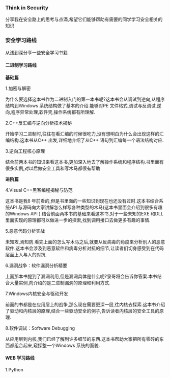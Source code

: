 
### Think in Security

  分享我在安全路上的思考与点滴,希望它们能够帮助有需要的同学学习安全相关的知识


### 安全学习路线

  从浅到深分享一些安全学习书籍

#### 二进制学习路线

  **基础篇**

  1.加密与解密  [](https://e.jd.com/30093117.html)
  
  为什么要选择这本书作为二进制入门的第一本书呢?这本书会从调试到逆向,从程序结构到Windows 系统结构做了基本的介绍.能够对PE 文件格式,调试与反调试,逆向,程序异常处理,软件壳,操作系统都有所理解.
  
  2.C++反汇编与逆向分析技术揭秘  [](https://item.jd.com/10860286.html)
  
  开始学习二进制时,往往在看汇编的时候很吃力,没有想明白为什么会出现这样的汇编结构.这本书从C++ 出发,详细地介绍了从C++ 语句到汇编每一个语法结构对应.
  
  3.逆向工程核心原理 [](http://item.jd.com/11456821.html?utm_source=baidu&utm_medium=cpc&utm_campaign=&utm_term=baidu_347158791_0_s6660545e23ae77ab50.39091414)
  
  结合前两本书的知识来看这本书,更加深入地去了解操作系统和程序结构.书里面有很多实例,对以后做安全工具和写木马都很有帮助
  
  
  **进阶篇**
  
  4.Visual C++黑客编程揭秘与防范 [](https://item.jd.com/10063508.html)
  
  这本书是我8 年前看的,但是书里面的一些知识到现在也还没有过时.这本书结合系统API 与源码向大家讲解怎么样写各种类型的木马(这本书里面会介绍到很多有趣的Windows API ).结合前面两本书的基础来看这本书,对于一些未知的EXE 和DLL 里面实现的原理都可以做进一步的探索,找到调用接口去做更多有趣的事情.
  
  5.恶意代码分析实战  [](https://item.jd.com/11447427.html)
  
  未知攻,焉知防.看完上面的怎么写木马之后,就要从反病毒的角度来分析别人的恶意软件.这本书会涉及到恶意软件和病毒分析对抗的细节,让读者们切身感受到在代码层面上人与人的对抗.
  
  6.漏洞战争：软件漏洞分析精要  [](https://item.jd.com/11983614.html)
  
  上面那本书提到了漏洞利用,但是漏洞具体是什么呢?泉哥将会告诉你答案.本书结合大量实例,向介绍的是二进制漏洞的原理和利用方式.
  
  7.Windows内核安全与驱动开发  [](https://item.jd.com/11713158.html)
  
  前面的书都是在应用层上的战争,那么现在需要更深一层,往内核去探索.这本书介绍了驱动和内核层的原理,结合一些驱动安全的例子,告诉读者内核层的安全工具的原理.
  
  8.软件调试：Software Debugging  [](http://item.jd.com/10066793.html)
  
  从应用层到内核,我们已经了解到许多细节的东西.这本书帮助大家把所有零碎的东西都组合起来,窥探整一个Windows 系统的面貌.
  
  
  
  









#### WEB 学习路线


  1.Python 






















